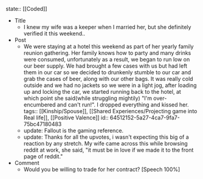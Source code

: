 state:: [[Coded]]

- Title
	- I knew my wife was a keeper when I married her, but she definitely verified it this weekend..
- Post
	- We were staying at a hotel this weekend as part of her yearly family reunion gathering.  Her family knows how to party and many drinks were consumed, unfortunately as a result, we began to run low on our beer supply.  We had brought a few cases with us but had left them in our car so we decided to drunkenly stumble to our car and grab the cases of beer, along with our other bags.  It was really cold outside and we had no jackets so we were in a light jog, after loading up and locking the car, we started running back to the hotel, at which point she said(while struggling mightily) "I'm over-encumbered and can't run!".   I dropped everything and kissed her.
	  tags:: [[Kinship/Spouse]], [[Shared Experiences/Projecting game into Real life]], [[Positive Valence]]
	  id:: 64512152-5a27-4ca7-9fa7-75bc47180483
	- update: Fallout is the gaming reference.
	- update: Thanks for all the upvotes, i wasn't expecting this big of a reaction by any stretch.  My wife came across this while browsing reddit at work, she said, "it must be in love if we made it to the front page of reddit."
- Comment
	- Would you be willing to trade for her contract? [Speech 100%]